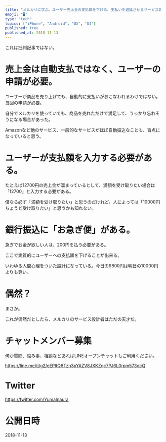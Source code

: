 ```yaml
---
title: "メルカリに学ぶ。ユーザー売上金の支払額を下げる、支払いを遅延させるサービス設計。アプリのUI/UXデザイン。"
emoji: "🖥"
type: "tech"
topics: ["iPhone", "Android", "UX", "UI"]
published: true
published_at: 2018-11-13
---
```


これは批判記事ではない。

# 売上金は自動支払ではなく、ユーザーの申請が必要。

ユーザーが商品を売り上げても、自動的に支払いがおこなわれるわけではない。毎回の申請が必要。

自分でメルカリを使っていても、商品を売れただけで満足して、うっかり忘れそうになる場合があった。

Amazonなど他のサービス、一般的なサービスがほぼ自動振込なことも、盲点になっていると思う。

# ユーザーが支払額を入力する必要がある。

たとえば12700円の売上金が溜まっているとして、満額を受け取りたい場合は「12700」と入力する必要がある。

僕なら必ず「満額を受け取りたい」と思うのだけれど。人によっては「10000円ちょうど受け取りたい」と思うかも知れない。

# 銀行振込に「お急ぎ便」がある。

急ぎでお金が欲しい人は、200円を払う必要がある。

ここで実質的にユーザーへの支払額を下げることが出来る。

いわゆる人間心理をついた設計になっている。今日の9800円は明日の10000円よりも尊い。

# 偶然？

まさか。

これが偶然だとしたら、メルカリのサービス設計者はただの天才だ。








<!-- Update From Qiita API -->

# チャットメンバー募集


何か質問、悩み事、相談などあればLINEオープンチャットもご利用ください。

https://line.me/ti/g2/eEPltQ6Tzh3pYAZV8JXKZqc7PJ6L0rpm573dcQ





# Twitter


https://twitter.com/YumaInaura


<!-- Update From Qiita API -->



# 公開日時

2018-11-13
